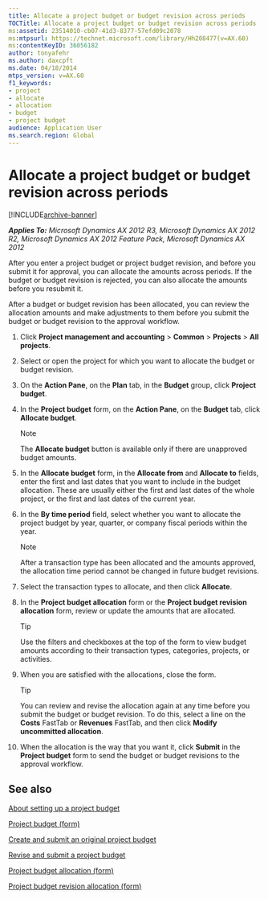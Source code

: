 ```yaml
---
title: Allocate a project budget or budget revision across periods
TOCTitle: Allocate a project budget or budget revision across periods
ms:assetid: 23514010-cb07-41d3-8377-57efd09c2078
ms:mtpsurl: https://technet.microsoft.com/library/Hh208477(v=AX.60)
ms:contentKeyID: 36056182
author: tonyafehr
ms.author: daxcpft
ms.date: 04/18/2014
mtps_version: v=AX.60
f1_keywords:
- project
- allocate
- allocation
- budget
- project budget
audience: Application User
ms.search.region: Global
---
```


# Allocate a project budget or budget revision across periods 


[!INCLUDE[archive-banner](includes/archive-banner.md)]


_**Applies To:** Microsoft Dynamics AX 2012 R3, Microsoft Dynamics AX 2012 R2, Microsoft Dynamics AX 2012 Feature Pack, Microsoft Dynamics AX 2012_

After you enter a project budget or project budget revision, and before you submit it for approval, you can allocate the amounts across periods. If the budget or budget revision is rejected, you can also allocate the amounts before you resubmit it.

After a budget or budget revision has been allocated, you can review the allocation amounts and make adjustments to them before you submit the budget or budget revision to the approval workflow.

1.  Click **Project management and accounting** \> **Common** \> **Projects** \> **All projects**.

2.  Select or open the project for which you want to allocate the budget or budget revision.

3.  On the **Action Pane**, on the **Plan** tab, in the **Budget** group, click **Project budget**.

4.  In the **Project budget** form, on the **Action Pane**, on the **Budget** tab, click **Allocate budget**.
    

    > [!NOTE]
    > <P>The <STRONG>Allocate budget</STRONG> button is available only if there are unapproved budget amounts.</P>



5.  In the **Allocate budget** form, in the **Allocate from** and **Allocate to** fields, enter the first and last dates that you want to include in the budget allocation. These are usually either the first and last dates of the whole project, or the first and last dates of the current year.

6.  In the **By time period** field, select whether you want to allocate the project budget by year, quarter, or company fiscal periods within the year.
    

    > [!NOTE]
    > <P>After a transaction type has been allocated and the amounts approved, the allocation time period cannot be changed in future budget revisions.</P>



7.  Select the transaction types to allocate, and then click **Allocate**.

8.  In the **Project budget allocation** form or the **Project budget revision allocation** form, review or update the amounts that are allocated.
    

    > [!TIP]
    > <P>Use the filters and checkboxes at the top of the form to view budget amounts according to their transaction types, categories, projects, or activities.</P>



9.  When you are satisfied with the allocations, close the form.
    

    > [!TIP]
    > <P>You can review and revise the allocation again at any time before you submit the budget or budget revision. To do this, select a line on the <STRONG>Costs</STRONG> FastTab or <STRONG>Revenues</STRONG> FastTab, and then click <STRONG>Modify uncommitted allocation</STRONG>.</P>



10. When the allocation is the way that you want it, click **Submit** in the **Project budget** form to send the budget or budget revisions to the approval workflow.

## See also

[About setting up a project budget](about-setting-up-a-project-budget.md)

[Project budget (form)](https://technet.microsoft.com/library/hh227438\(v=ax.60\))

[Create and submit an original project budget](create-and-submit-an-original-project-budget.md)

[Revise and submit a project budget](revise-and-submit-a-project-budget.md)

[Project budget allocation (form)](https://technet.microsoft.com/library/hh242461\(v=ax.60\))

[Project budget revision allocation (form)](https://technet.microsoft.com/library/hh209623\(v=ax.60\))

  


